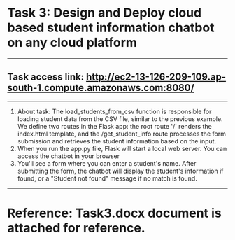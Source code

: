 # Task 3: Design and Deploy cloud based student information chatbot on any cloud platform

---
Task access link: http://ec2-13-126-209-109.ap-south-1.compute.amazonaws.com:8080/ 
---

---
1. About task: The load_students_from_csv function is responsible for loading student data from the CSV file, similar to the previous example. We define two routes in the Flask app: the root route '/' renders the index.html template, and the /get_student_info route processes the form submission and retrieves the student information based on the input.
2. When you run the app.py file, Flask will start a local web server. You can access the chatbot in your browser
3. You'll see a form where you can enter a student's name. After submitting the form, the chatbot will display the student's information if found, or a "Student not found" message if no match is found.
---

# Reference: Task3.docx document is attached for reference.
